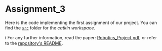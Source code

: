 # Assignment_3
Here is the code implementing the first assignment of our project. You can find the <a href="https://github.com/jo-valer/Robotics/tree/main/Assignment_3/src">`src`</a> folder for the _catkin workspace_.

ℹ For any further information, read the paper: <a href="https://github.com/jo-valer/Robotics/blob/main/Robotics_Project.pdf">Robotics_Project.pdf</a>, or refer to the <a href="https://github.com/jo-valer/Robotics/blob/main/README.md">repository's README</a>.
